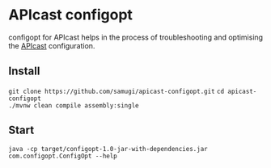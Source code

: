 # APIcast configopt
configopt for APIcast helps in the process of troubleshooting and optimising the [APIcast](https://github.com/3scale/apicast) configuration.

## Install
`git clone https://github.com/samugi/apicast-configopt.git` 
`cd apicast-configopt`  
`./mvnw clean compile assembly:single`  

## Start
`java -cp target/configopt-1.0-jar-with-dependencies.jar com.configopt.ConfigOpt --help`

